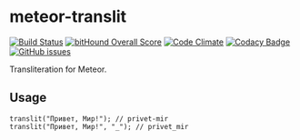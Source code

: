 # meteor-translit
[![Build Status](https://travis-ci.org/ntorgov/meteor-translit.svg?branch=master)](https://travis-ci.org/ntorgov/meteor-translit) [![bitHound Overall Score](https://www.bithound.io/github/ntorgov/meteor-translit/badges/score.svg)](https://www.bithound.io/github/ntorgov/meteor-translit) [![Code Climate](https://codeclimate.com/github/ntorgov/meteor-translit/badges/gpa.svg)](https://codeclimate.com/github/ntorgov/meteor-translit) [![Codacy Badge](https://api.codacy.com/project/badge/Grade/d23feeac3d4e48299aefe14e5dbbce7b)](https://www.codacy.com/app/ntorgov/meteor-translit?utm_source=github.com&amp;utm_medium=referral&amp;utm_content=ntorgov/meteor-translit&amp;utm_campaign=Badge_Grade) [![GitHub issues](https://img.shields.io/github/issues/ntorgov/meteor-translit.svg)](https://github.com/ntorgov/meteor-translit/issues) 

Transliteration for Meteor.

## Usage

```
translit("Привет, Мир!"); // privet-mir
translit("Привет, Мир!", "_"); // privet_mir

